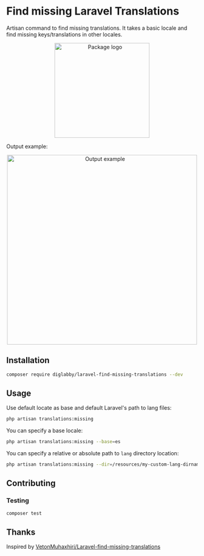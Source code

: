 # Find missing Laravel Translations

Artisan command to find missing translations.
It takes a basic locale and find missing keys/translations in other locales.

<p align="center"><img src="https://user-images.githubusercontent.com/5278175/83045008-a9ce0a80-a04d-11ea-89db-90e709ca7b0d.png" alt="Package logo" width="250"></p>

Output example:

<p align="center"><img src="https://i.imgur.com/0vjOwfq.gif" alt="Output example" width="500"></p>

## Installation
```sh
composer require diglabby/laravel-find-missing-translations --dev
```

## Usage
Use default locate as base and default Laravel's path to lang files:
```sh
php artisan translations:missing
```

You can specify a base locale:
```sh
php artisan translations:missing --base=es
```

You can specify a relative or absolute path to `lang` directory location:
```sh
php artisan translations:missing --dir=/resources/my-custom-lang-dirname
```

## Contributing

### Testing
```sh
composer test
```

## Thanks

Inspired by [VetonMuhaxhiri/Laravel-find-missing-translations](https://github.com/VetonMuhaxhiri/Laravel-find-missing-translations)